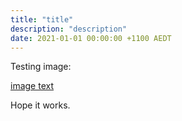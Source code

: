 ```yaml
---
title: "title"
description: "description"
date: 2021-01-01 00:00:00 +1100 AEDT
---
```


Testing image:

[image text](https://static.swedenborg.com.au/images/sbtb-cover.jpg "a title")

Hope it works.

